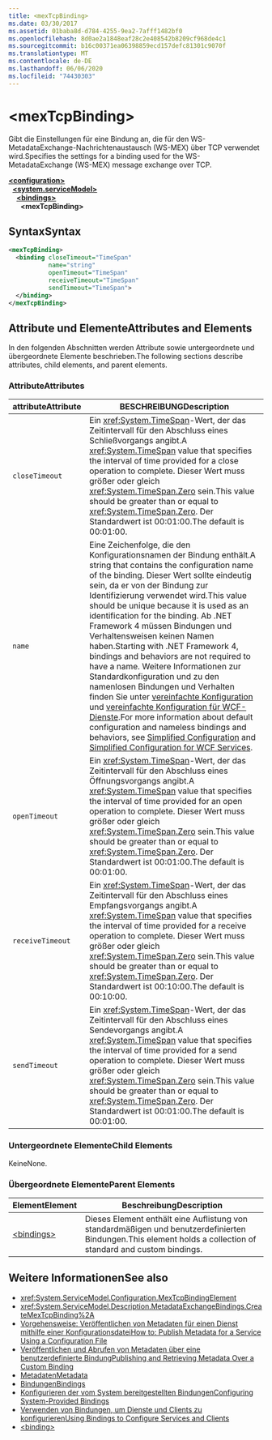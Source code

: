 ```yaml
---
title: <mexTcpBinding>
ms.date: 03/30/2017
ms.assetid: 01baba8d-d784-4255-9ea2-7afff1482bf0
ms.openlocfilehash: 8d0ae2a1848eaf28c2e408542b8209cf968de4c1
ms.sourcegitcommit: b16c00371ea06398859ecd157defc81301c9070f
ms.translationtype: MT
ms.contentlocale: de-DE
ms.lasthandoff: 06/06/2020
ms.locfileid: "74430303"
---
```

# \<mexTcpBinding>
<span data-ttu-id="8b076-101">Gibt die Einstellungen für eine Bindung an, die für den WS-MetadataExchange-Nachrichtenaustausch (WS-MEX) über TCP verwendet wird.</span><span class="sxs-lookup"><span data-stu-id="8b076-101">Specifies the settings for a binding used for the WS-MetadataExchange (WS-MEX) message exchange over TCP.</span></span>  
  
[**\<configuration>**](../configuration-element.md)\
&nbsp;&nbsp;[**\<system.serviceModel>**](system-servicemodel.md)\
&nbsp;&nbsp;&nbsp;&nbsp;[**\<bindings>**](bindings.md)\
&nbsp;&nbsp;&nbsp;&nbsp;&nbsp;&nbsp;**\<mexTcpBinding>**  
  
## <a name="syntax"></a><span data-ttu-id="8b076-102">Syntax</span><span class="sxs-lookup"><span data-stu-id="8b076-102">Syntax</span></span>  
  
```xml  
<mexTcpBinding>
  <binding closeTimeout="TimeSpan"
           name="string"
           openTimeout="TimeSpan"
           receiveTimeout="TimeSpan"
           sendTimeout="TimeSpan">
  </binding>
</mexTcpBinding>
```  
  
## <a name="attributes-and-elements"></a><span data-ttu-id="8b076-103">Attribute und Elemente</span><span class="sxs-lookup"><span data-stu-id="8b076-103">Attributes and Elements</span></span>  
 <span data-ttu-id="8b076-104">In den folgenden Abschnitten werden Attribute sowie untergeordnete und übergeordnete Elemente beschrieben.</span><span class="sxs-lookup"><span data-stu-id="8b076-104">The following sections describe attributes, child elements, and parent elements.</span></span>  
  
### <a name="attributes"></a><span data-ttu-id="8b076-105">Attribute</span><span class="sxs-lookup"><span data-stu-id="8b076-105">Attributes</span></span>  
  
|<span data-ttu-id="8b076-106">attribute</span><span class="sxs-lookup"><span data-stu-id="8b076-106">Attribute</span></span>|<span data-ttu-id="8b076-107">BESCHREIBUNG</span><span class="sxs-lookup"><span data-stu-id="8b076-107">Description</span></span>|  
|---------------|-----------------|  
|`closeTimeout`|<span data-ttu-id="8b076-108">Ein <xref:System.TimeSpan>-Wert, der das Zeitintervall für den Abschluss eines Schließvorgangs angibt.</span><span class="sxs-lookup"><span data-stu-id="8b076-108">A <xref:System.TimeSpan> value that specifies the interval of time provided for a close operation to complete.</span></span> <span data-ttu-id="8b076-109">Dieser Wert muss größer oder gleich <xref:System.TimeSpan.Zero> sein.</span><span class="sxs-lookup"><span data-stu-id="8b076-109">This value should be greater than or equal to <xref:System.TimeSpan.Zero>.</span></span> <span data-ttu-id="8b076-110">Der Standardwert ist 00:01:00.</span><span class="sxs-lookup"><span data-stu-id="8b076-110">The default is 00:01:00.</span></span>|  
|`name`|<span data-ttu-id="8b076-111">Eine Zeichenfolge, die den Konfigurationsnamen der Bindung enthält.</span><span class="sxs-lookup"><span data-stu-id="8b076-111">A string that contains the configuration name of the binding.</span></span> <span data-ttu-id="8b076-112">Dieser Wert sollte eindeutig sein, da er von der Bindung zur Identifizierung verwendet wird.</span><span class="sxs-lookup"><span data-stu-id="8b076-112">This value should be unique because it is used as an identification for the binding.</span></span> <span data-ttu-id="8b076-113">Ab .NET Framework 4 müssen Bindungen und Verhaltensweisen keinen Namen haben.</span><span class="sxs-lookup"><span data-stu-id="8b076-113">Starting with .NET Framework 4, bindings and behaviors are not required to have a name.</span></span> <span data-ttu-id="8b076-114">Weitere Informationen zur Standardkonfiguration und zu den namenlosen Bindungen und Verhalten finden Sie unter [vereinfachte Konfiguration](../../../wcf/simplified-configuration.md) und [vereinfachte Konfiguration für WCF-Dienste](../../../wcf/samples/simplified-configuration-for-wcf-services.md).</span><span class="sxs-lookup"><span data-stu-id="8b076-114">For more information about default configuration and nameless bindings and behaviors, see [Simplified Configuration](../../../wcf/simplified-configuration.md) and [Simplified Configuration for WCF Services](../../../wcf/samples/simplified-configuration-for-wcf-services.md).</span></span>|  
|`openTimeout`|<span data-ttu-id="8b076-115">Ein <xref:System.TimeSpan>-Wert, der das Zeitintervall für den Abschluss eines Öffnungsvorgangs angibt.</span><span class="sxs-lookup"><span data-stu-id="8b076-115">A <xref:System.TimeSpan> value that specifies the interval of time provided for an open operation to complete.</span></span> <span data-ttu-id="8b076-116">Dieser Wert muss größer oder gleich <xref:System.TimeSpan.Zero> sein.</span><span class="sxs-lookup"><span data-stu-id="8b076-116">This value should be greater than or equal to <xref:System.TimeSpan.Zero>.</span></span> <span data-ttu-id="8b076-117">Der Standardwert ist 00:01:00.</span><span class="sxs-lookup"><span data-stu-id="8b076-117">The default is 00:01:00.</span></span>|  
|`receiveTimeout`|<span data-ttu-id="8b076-118">Ein <xref:System.TimeSpan>-Wert, der das Zeitintervall für den Abschluss eines Empfangsvorgangs angibt.</span><span class="sxs-lookup"><span data-stu-id="8b076-118">A <xref:System.TimeSpan> value that specifies the interval of time provided for a receive operation to complete.</span></span> <span data-ttu-id="8b076-119">Dieser Wert muss größer oder gleich <xref:System.TimeSpan.Zero> sein.</span><span class="sxs-lookup"><span data-stu-id="8b076-119">This value should be greater than or equal to <xref:System.TimeSpan.Zero>.</span></span> <span data-ttu-id="8b076-120">Der Standardwert ist 00:10:00.</span><span class="sxs-lookup"><span data-stu-id="8b076-120">The default is 00:10:00.</span></span>|  
|`sendTimeout`|<span data-ttu-id="8b076-121">Ein <xref:System.TimeSpan>-Wert, der das Zeitintervall für den Abschluss eines Sendevorgangs angibt.</span><span class="sxs-lookup"><span data-stu-id="8b076-121">A <xref:System.TimeSpan> value that specifies the interval of time provided for a send operation to complete.</span></span> <span data-ttu-id="8b076-122">Dieser Wert muss größer oder gleich <xref:System.TimeSpan.Zero> sein.</span><span class="sxs-lookup"><span data-stu-id="8b076-122">This value should be greater than or equal to <xref:System.TimeSpan.Zero>.</span></span> <span data-ttu-id="8b076-123">Der Standardwert ist 00:01:00.</span><span class="sxs-lookup"><span data-stu-id="8b076-123">The default is 00:01:00.</span></span>|  
  
### <a name="child-elements"></a><span data-ttu-id="8b076-124">Untergeordnete Elemente</span><span class="sxs-lookup"><span data-stu-id="8b076-124">Child Elements</span></span>  
 <span data-ttu-id="8b076-125">Keine</span><span class="sxs-lookup"><span data-stu-id="8b076-125">None.</span></span>  
  
### <a name="parent-elements"></a><span data-ttu-id="8b076-126">Übergeordnete Elemente</span><span class="sxs-lookup"><span data-stu-id="8b076-126">Parent Elements</span></span>  
  
|<span data-ttu-id="8b076-127">Element</span><span class="sxs-lookup"><span data-stu-id="8b076-127">Element</span></span>|<span data-ttu-id="8b076-128">Beschreibung</span><span class="sxs-lookup"><span data-stu-id="8b076-128">Description</span></span>|  
|-------------|-----------------|  
|[\<bindings>](bindings.md)|<span data-ttu-id="8b076-129">Dieses Element enthält eine Auflistung von standardmäßigen und benutzerdefinierten Bindungen.</span><span class="sxs-lookup"><span data-stu-id="8b076-129">This element holds a collection of standard and custom bindings.</span></span>|  
  
## <a name="see-also"></a><span data-ttu-id="8b076-130">Weitere Informationen</span><span class="sxs-lookup"><span data-stu-id="8b076-130">See also</span></span>

- <xref:System.ServiceModel.Configuration.MexTcpBindingElement>
- <xref:System.ServiceModel.Description.MetadataExchangeBindings.CreateMexTcpBinding%2A>
- [<span data-ttu-id="8b076-131">Vorgehensweise: Veröffentlichen von Metadaten für einen Dienst mithilfe einer Konfigurationsdatei</span><span class="sxs-lookup"><span data-stu-id="8b076-131">How to: Publish Metadata for a Service Using a Configuration File</span></span>](../../../wcf/feature-details/how-to-publish-metadata-for-a-service-using-a-configuration-file.md)
- [<span data-ttu-id="8b076-132">Veröffentlichen und Abrufen von Metadaten über eine benutzerdefinierte Bindung</span><span class="sxs-lookup"><span data-stu-id="8b076-132">Publishing and Retrieving Metadata Over a Custom Binding</span></span>](../../../wcf/extending/publishing-and-retrieving-metadata-over-a-custom-binding.md)
- [<span data-ttu-id="8b076-133">Metadaten</span><span class="sxs-lookup"><span data-stu-id="8b076-133">Metadata</span></span>](../../../wcf/feature-details/metadata.md)
- [<span data-ttu-id="8b076-134">Bindungen</span><span class="sxs-lookup"><span data-stu-id="8b076-134">Bindings</span></span>](../../../wcf/bindings.md)
- [<span data-ttu-id="8b076-135">Konfigurieren der vom System bereitgestellten Bindungen</span><span class="sxs-lookup"><span data-stu-id="8b076-135">Configuring System-Provided Bindings</span></span>](../../../wcf/feature-details/configuring-system-provided-bindings.md)
- [<span data-ttu-id="8b076-136">Verwenden von Bindungen, um Dienste und Clients zu konfigurieren</span><span class="sxs-lookup"><span data-stu-id="8b076-136">Using Bindings to Configure Services and Clients</span></span>](../../../wcf/using-bindings-to-configure-services-and-clients.md)
- [\<binding>](bindings.md)
